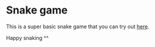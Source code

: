 # Snake game

This is a super basic snake game that you can try out [here](https://tomtom637.github.io/snake/).

Happy snaking ^^
